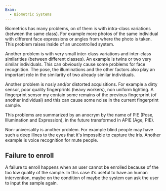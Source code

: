 ```yaml
---
Exam:
  - Biometric Systems
---
```

Biometrics has many problems, on of them is with intra-class variations (between the same class). For example more photos of the same individual with different face expressions or angles from where the photo is taken. This problem raises inside of an uncontrolled system.

Another problem is with very small inter-class variations and inter-class similarities (between different classes). An example is twins or two very similar individuals. This can obviously cause some problems for face recognition. The pose, the illuminations and the other factors also play an important role in the similarity of two already similar individuals.

Another problem is nosiy and/or distorted acquisitions. For example a dirty sensor, poor quality fingerprints (heavy workers), non uniform lighting. A fingerprint sensor my contain some remains of the previous fingerprint (of another individual) and this can cause some noise in the current fingerprint sample.

This problems are summarized by an anocrym by the name of PIE (Pose, Illumination and Expression), in the future transformed in APIE (Age, PIE).

Non-universality is another problem. For example blind people may have such a deep illnes
to the eyes that it's impossible to capture the iris. Another example is voice recognition for mute people.

## Failure to enroll

A failure to enroll happens when an user cannot be enrolled because of the too low quality of the sample. In this case it’s useful to have an human intervention, maybe on the condition of maybe the system can ask the user to input the sample again. 